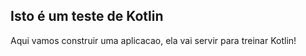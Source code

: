 ## Isto é um teste de Kotlin

Aqui vamos construir uma aplicacao, ela vai servir para treinar Kotlin!